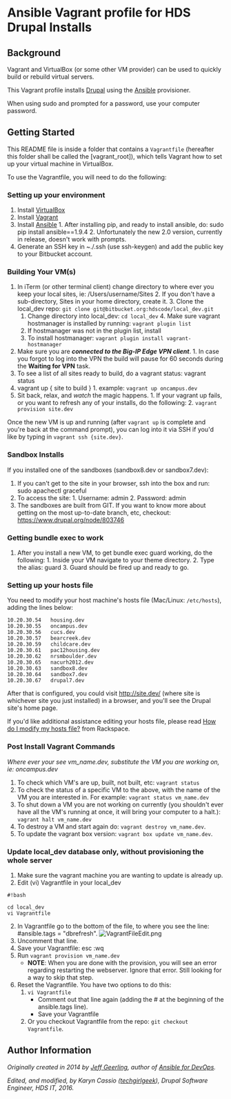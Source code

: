 # Ansible Vagrant profile for HDS Drupal Installs

## Background

Vagrant and VirtualBox (or some other VM provider) can be used to quickly build or rebuild virtual servers.

This Vagrant profile installs [Drupal](https://drupal.org/) using the [Ansible](http://www.ansible.com/) provisioner.

When using sudo and prompted for a password, use your computer password.

## Getting Started

This README file is inside a folder that contains a `Vagrantfile` (hereafter this folder shall be called the [vagrant_root]), which tells Vagrant how to set up your virtual machine in VirtualBox.

To use the Vagrantfile, you will need to do the following:

### Setting up your environment

  1. Install [VirtualBox](https://www.virtualbox.org/wiki/Downloads)
  2. Install [Vagrant](https://www.vagrantup.com/downloads.html)
  3. Install [Ansible](http://docs.ansible.com/ansible/intro_installation.html#latest-releases-on-mac-osx) 
    1. After installing pip, and ready to install ansible, do: sudo pip install ansible==1.9.4
    2. Unfortunately the new 2.0 version, currently in release, doesn't work with prompts.
  4.  Generate an SSH key in ~./.ssh (use ssh-keygen) and add the public key to your Bitbucket account.  

### Building Your VM(s)
  
  1. In iTerm (or other terminal client) change directory to where ever you keep your local sites, ie: /Users/username/Sites
    2. If you don't have a sub-directory, Sites in your home directory, create it.
    3. Clone the local_dev repo: `git clone git@bitbucket.org:hdscode/local_dev.git`
      1. Change directory into local_dev: `cd local_dev`
    4. Make sure vagrant hostmanager is installed by running: `vagrant plugin list`
      1. If hostmanager was not in the plugin list, install 
      2. To install hostmanager: `vagrant plugin install vagrant-hostmanager`
  5. Make sure you are ***connected to the Big-IP Edge VPN client***.
    1. In case you forgot to log into the VPN the build will pause for 60 seconds during the **Waiting for VPN** task.
  6. To see a list of all sites ready to build, do a vagrant status: vagrant status
  7. vagrant up { site to build }
    1.  example: `vagrant up oncampus.dev` 
  8. Sit back, relax, and *watch* the magic happens.
    1. If your vagrant up fails, or you want to refresh any of your installs, do the following:
    2. `vagrant provision site.dev`

Once the new VM is up and running (after `vagrant up` is complete and you're back at the command prompt), you can log into it via SSH if you'd like by typing in `vagrant ssh {site.dev}`.

### Sandbox Installs

If you installed one of the sandboxes (sandbox8.dev or sandbox7.dev):

  1. If you can't get to the site in your browser, ssh into the box and run: sudo apachectl graceful
  2. To access the site:
    1. Username: admin
    2. Password: admin
  1. The sandboxes are built from GIT. If you want to know more about getting on the most up-to-date branch, etc, checkout: https://www.drupal.org/node/803746

### Getting bundle exec to work

  1. After you install a new VM, to get bundle exec guard working, do the following:
    1. Inside your VM navigate to your theme directory.
    2. Type the alias: guard
    3. Guard should be fired up and ready to go.

### Setting up your hosts file

You need to modify your host machine's hosts file (Mac/Linux: `/etc/hosts`), adding the lines below:

    10.20.30.54   housing.dev
    10.20.30.55   oncampus.dev
    10.20.30.56   cucs.dev
    10.20.30.57   bearcreek.dev
    10.20.30.59   childcare.dev
    10.20.30.61   pac12housing.dev
    10.20.30.62   nrsmboulder.dev
    10.20.30.65   nacurh2012.dev
    10.20.30.63   sandbox8.dev
    10.20.30.64   sandbox7.dev
    10.20.30.67   drupal7.dev

After that is configured, you could visit http://site.dev/ (where site is whichever site you just installed) in a browser, and you'll see the Drupal site's home page.

If you'd like additional assistance editing your hosts file, please read [How do I modify my hosts file?](http://www.rackspace.com/knowledge_center/article/how-do-i-modify-my-hosts-file) from Rackspace.

### Post Install Vagrant Commands
*Where ever your see vm_name.dev, substitute the VM you are working on, ie: oncampus.dev*

1. To check which VM's are up, built, not built, etc: `vagrant status`
2. To check the status of a specific VM to the above, with the name of the VM you are interested in. For example: `vagrant status vm_name.dev`
3. To shut down a VM you are not working on currently (you shouldn't ever have all the VM's running at once, it will bring your computer to a halt.): `vagrant halt vm_name.dev`
3. To destroy a VM and start again do: `vagrant destroy vm_name.dev`.
4. To update the vagrant box version: `vagrant box update vm_name.dev`.

### Update local_dev database only, without provisioning the whole server

1. Make sure the vagrant machine you are wanting to update is already up.
2. Edit (vi) Vagrantfile in your local_dev 
```
#!bash

cd local_dev
vi Vagrantfile
```

2. In Vagrantfile go to the bottom of the file, to where you see the line: #ansible.tags = "dbrefresh".
![VagrantFileEdit.png](https://bitbucket.org/repo/BqpGrj/images/2177281424-VagrantFileEdit.png)
3. Uncomment that line.
4. Save your Vagrantfile: esc :wq
5. Run `vagrant provision vm_name.dev`
    * **NOTE**: When you are done with the provision, you will see an error regarding restarting the webserver. Ignore that error. Still looking for a way to skip that step.
6. Reset the Vagrantfile. You have two options to do this:
    1. `vi Vagrantfile`
        * Comment out that line again (adding the # at the beginning of the ansible.tags line). 
        * Save your Vagrantfile
    2. Or you checkout Vagrantfile from the repo: `git checkout Vagrantfile`.

## Author Information

*Originally created in 2014 by [Jeff Geerling](http://jeffgeerling.com/), author of [Ansible for DevOps](http://ansiblefordevops.com/).*

*Edited, and modified, by Karyn Cassio ([techgirlgeek](http://techgirlgeek.com/)), Drupal Software Engineer, HDS IT, 2016.*